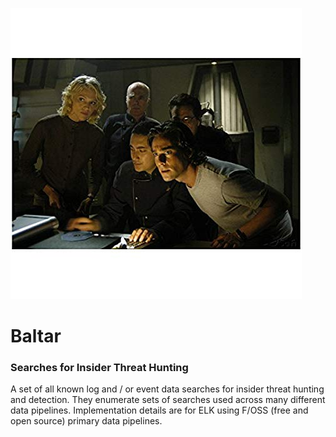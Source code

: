 ![things](/img/bg.jpg?raw=true "text")  
# Baltar
### Searches for Insider Threat Hunting

A set of all known log and / or event data searches for insider threat hunting and detection.  They enumerate sets of searches used across many different data pipelines. Implementation details are for ELK using F/OSS (free and open source) primary data pipelines.
